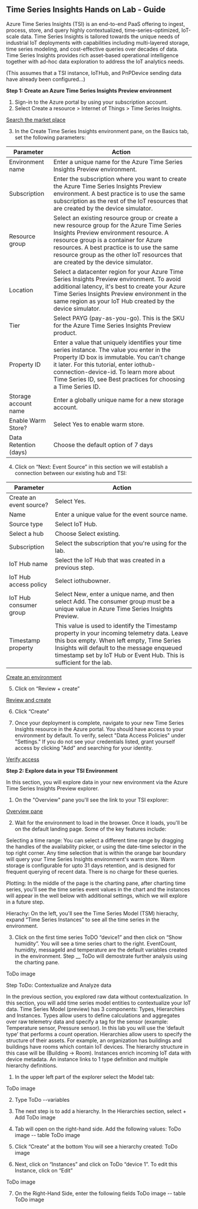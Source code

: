Time Series Insights Hands on Lab - Guide
-----------------------------------------

Azure Time Series Insights (TSI) is an end-to-end PaaS offering to ingest, process, store, and query highly contextualized, time-series-optimized, IoT-scale data. Time Series Insights is tailored towards the unique needs of industrial IoT deployments with capabilities including multi-layered storage, time series modeling, and cost-effective queries over decades of data. Time Series Insights provides rich asset-based operational intelligence together with ad-hoc data exploration to address the IoT analytics needs.

(This assumes that a TSI instance, IoTHub, and PnPDevice sending data have already been configured...)

**Step 1: Create an Azure Time Series Insights Preview environment**

1. Sign-in to the Azure portal by using your subscription account.
2. Select Create a resource > Internet of Things > Time Series Insights.

[Search the market place](media/search-the-marketplace.png)

3. In the Create Time Series Insights environment pane, on the Basics tab, set the following parameters:

**Parameter**|**Action**
-----|-----
Environment name|Enter a unique name for the Azure Time Series Insights Preview environment.
Subscription|Enter the subscription where you want to create the Azure Time Series Insights Preview environment. A best practice is to use the same subscription as the rest of the IoT resources that are created by the device simulator.
Resource group|Select an existing resource group or create a new resource group for the Azure Time Series Insights Preview environment resource. A resource group is a container for Azure resources. A best practice is to use the same resource group as the other IoT resources that are created by the device simulator.
Location|Select a datacenter region for your Azure Time Series Insights Preview environment. To avoid additional latency, it's best to create your Azure Time Series Insights Preview environment in the same region as your IoT Hub created by the device simulator.
Tier|Select PAYG (pay-as-you-go). This is the SKU for the Azure Time Series Insights Preview product.
Property ID|Enter a value that uniquely identifies your time series instance. The value you enter in the Property ID box is immutable. You can't change it later. For this tutorial, enter iothub-connection-device-id. To learn more about Time Series ID, see Best practices for choosing a Time Series ID.
Storage account name|Enter a globally unique name for a new storage account.
Enable Warm Store?|Select Yes to enable warm store.
Data Retention (days)|Choose the default option of 7 days

4. Click on “Next: Event Source” in this section we will establish a connection between our existing hub and TSI:

**Parameter**|**Action**
-----|-----
Create an event source?|Select Yes.
Name|Enter a unique value for the event source name.
Source type|Select IoT Hub.
Select a hub|Choose Select existing.
Subscription|Select the subscription that you're using for the lab.
IoT Hub name|Select the IoT Hub that was created in a previous step.
IoT Hub access policy|Select iothubowner.
IoT Hub consumer group|Select New, enter a unique name, and then select Add. The consumer group must be a unique value in Azure Time Series Insights Preview.
Timestamp property|This value is used to identify the Timestamp property in your incoming telemetry data. Leave this box empty. When left empty, Time Series Insights will default to the message enqueued timestamp set by IoT Hub or Event Hub. This is sufficient for the lab.

[Create an environment](media/createTsiEnvironment.png)

5. Click on “Review + create”

[Review and create](media/review-and-create.png)

6. Click “Create”

7. Once your deployment is complete, navigate to your new Time Series Insights resource in the Azure portal. You should have access to your environment by default. To verify, select "Data Access Policies" under "Settings." If you do not see your credentials listed, grant yourself access by clicking "Add" and searching for your identity.

[Verify access](media/verify-accesss.png)

**Step 2: Explore data in your TSI Environment**

In this section, you will explore data in your new environment via the Azure Time Series Insights Preview explorer.

1. On the "Overview" pane you'll see the link to your TSI explorer:

[Overview pane](media/overview-pane.png)

2.  Wait for the environment to load in the browser. Once it loads, you'll be on the default landing page. Some of the key features include:

Selecting a time range: You can select a different time range by dragging the handles of the availability picker, or using the date-time selector in the top right corner. Any time selection that is within the orange bar boundary will query your Time Series Insights environment's warm store. Warm storage is configurable for upto 31 days retention, and is designed for frequent querying of recent data. There is no charge for these queries. 

Plotting: In the middle of the page is the charting pane, after charting time series, you'll see the time series event values in the chart and the instances will appear in the well below with additional settings, which we will explore in a future step.

Hierachy: On the left, you'll see the Time Series Model (TSM) hierachy, expand “Time Series Instances” to see all the time series in the environment.

3. Click on the first time series ToDO “device1” and then click on “Show humidity”. You will see a time series chart to the right. EventCount, humidity, messageId and temperature are the default variables created in the environment. Step __ ToDo will demostrate further analysis using the charting pane. 

ToDo image

Step ToDo: Contextualize and Analyze data

In the previous section, you explored raw data without contextualization. In this section, you will add time series model entities to contextualize your IoT data.
Time Series Model (preview) has 3 components: Types, Hierarchies and Instances.
Types allow users to define calculations and aggregates over raw telemetry data and specify a tag for the sensor (example: Temperature sensor, Pressure sensor). In this lab you will use the ‘default type’ that performs a count operation.
Hierarchies allow users to specify the structure of their assets. For example, an organization has buildings and buildings have rooms which contain IoT devices. The hierarchy structure in this case will be (Building -> Room).
Instances enrich incoming IoT data with device metadata. An instance links to 1 type definition and multiple hierarchy definitions.

1. In the upper left part of the explorer select the Model tab:

ToDo image

2. Type ToDo --variables

3. The next step is to add a hierarchy. In the Hierarchies section, select + Add
ToDo image

4. Tab will open on the right-hand side. Add the following values:
ToDo image -- table
ToDo image

5. Click “Create” at the bottom
You will see a hierarchy created:
ToDo image

6. Next, click on “Instances” and click on ToDo “device 1”. To edit this Instance, click on “Edit”

ToDo image

7. On the Right-Hand Side, enter the following fields
ToDo image -- table
ToDo image







